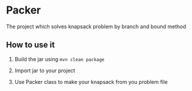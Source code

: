 # Packer
The project which solves knapsack problem by branch and bound method

## How to use it
1. Build the jar using 
`mvn clean package`

2. Import jar to your project

3. Use Packer class to make your knapsack from you problem file
